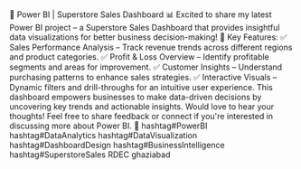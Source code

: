 🚀 Power BI | Superstore Sales Dashboard 📊
Excited to share my latest Power BI project – a Superstore Sales Dashboard that provides insightful data visualizations for better business decision-making!
🔹 Key Features:
✅ Sales Performance Analysis – Track revenue trends across different regions and product categories.
✅ Profit & Loss Overview – Identify profitable segments and areas for improvement.
✅ Customer Insights – Understand purchasing patterns to enhance sales strategies.
✅ Interactive Visuals – Dynamic filters and drill-throughs for an intuitive user experience.
This dashboard empowers businesses to make data-driven decisions by uncovering key trends and actionable insights.
Would love to hear your thoughts! Feel free to share feedback or connect if you're interested in discussing more about Power BI. 🚀
hashtag#PowerBI hashtag#DataAnalytics hashtag#DataVisualization hashtag#DashboardDesign hashtag#BusinessIntelligence hashtag#SuperstoreSales RDEC ghaziabad

